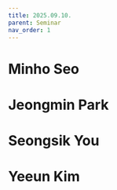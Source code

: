 ```yaml
---
title: 2025.09.10.
parent: Seminar
nav_order: 1
---
```


# Minho Seo
# Jeongmin Park
# Seongsik You
# Yeeun Kim
